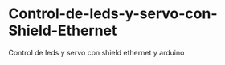 # Control-de-leds-y-servo-con-Shield-Ethernet
Control de leds y servo con shield ethernet y arduino
